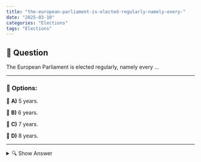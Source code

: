 ```yaml
---
title: "the-european-parliament-is-elected-regularly-namely-every-"
date: "2025-03-10"
categories: "Elections"
tags: "Elections"
---
```


## 📌 **Question**

The European Parliament is elected regularly, namely every ...



---

### 📝 **Options:**

🔘 **A)** 5 years.

🔘 **B)** 6 years.

🔘 **C)** 7 years.

🔘 **D)** 8 years.

---

<details>
  <summary>🔍 Show Answer</summary>

  <p>
💡  <b>Correct Answer:</b>  a
  </p>
  <p>
    📖<b>Explanation:</b>
    The European Parliament is a crucial institution of the European Union, representing the citizens of its member states. It plays a key role in making and passing European laws, alongside the European Commission and the Council of the EU. Members of the European Parliament (MEPs) are elected to ensure democratic representation and accountability. Regular elections allow citizens to choose their representatives and influence the direction of EU policies. Understanding the election cycle is essential for comprehending how the European Parliament functions and maintains its democratic legitimacy.
  </p>
</details>
